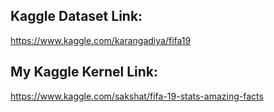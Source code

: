 ## Kaggle Dataset Link:
https://www.kaggle.com/karangadiya/fifa19

## My Kaggle Kernel Link:
https://www.kaggle.com/sakshat/fifa-19-stats-amazing-facts
